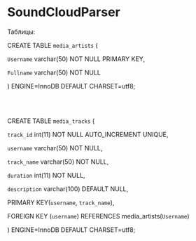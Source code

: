 # SoundCloudParser
Таблицы:

CREATE TABLE `media_artists` (

  `Username` varchar(50) NOT NULL PRIMARY KEY,
  
  `Fullname` varchar(50) NOT NULL
  
) ENGINE=InnoDB DEFAULT CHARSET=utf8;

<br/>
<br/>


CREATE TABLE `media_tracks` (

  `track_id` int(11) NOT NULL AUTO_INCREMENT UNIQUE,
  
  `username` varchar(50) NOT NULL,
  
  `track_name` varchar(50) NOT NULL,
  
  `duration` int(11) NOT NULL,
  
  `description` varchar(100) DEFAULT NULL,
  
  PRIMARY KEY(`username`, `track_name`),
  
  FOREIGN KEY (`username`) REFERENCES media_artists(`Username`)
  
) ENGINE=InnoDB DEFAULT CHARSET=utf8;

